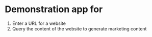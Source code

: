 # Demonstration app for 
1. Enter a URL for a website
2. Query the content of the website to generate marketing content
